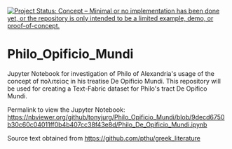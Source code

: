 [![Project Status: Concept – Minimal or no implementation has been done yet, or the repository is only intended to be a limited example, demo, or proof-of-concept.](https://www.repostatus.org/badges/latest/concept.svg)](https://www.repostatus.org/#concept)

# Philo_Opificio_Mundi

Jupyter Notebook for investigation of Philo of Alexandria's usage of the concept of πολιτείας in his treatise De Opificio Mundi.
This repository will be used for creating a Text-Fabric dataset for Philo's tract De Opifico Mundi.

Permalink to view the Jupyter Notebook: 
https://nbviewer.org/github/tonyjurg/Philo_Opificio_Mundi/blob/9decd6750b30c60c04011ff0b4b407cc38f43e8d/Philo_De_Opificio_Mundi.ipynb

Source text obtained from https://github.com/pthu/greek_literature

